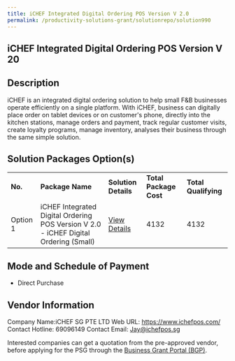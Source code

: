 ```yaml
---
title: iCHEF Integrated Digital Ordering POS Version V 2.0
permalink: /productivity-solutions-grant/solutionrepo/solution990
---
```


## iCHEF Integrated Digital Ordering POS Version V 20

## Description

iCHEF is an integrated digital ordering solution to help small F&B businesses operate efficiently on a single platform. With iCHEF, business can digitally place order on tablet devices or on customer's phone, directly into the kitchen stations, manage orders and payment, track regular customer visits, create loyalty programs, manage inventory, analyses their business through the same simple solution.

## Solution Packages Option(s)

<table>
<tr>
<td><b>No.</b></td>
<td><b>Package Name</b></td>
<td><b>Solution Details</b></td>
<td><b>Total Package Cost</b></td>
<td><b>Total Qualifying</b></td>
</tr>
<tr>
<td>Option 1</td>
<td>iCHEF Integrated Digital Ordering POS Version V 2.0 - iCHEF Digital Ordering (Small)</td>
<td><a href='https://www.gobusiness.gov.sg/images/psg/Desensitised_iCHEF_Annex_3_CR_wef_4_Nov_2021_Part_1.pdf'>View Details</a></td>
<td>4132</td>
<td>4132</td>
</tr>
</table>

## Mode and Schedule of Payment

 - Direct Purchase

## Vendor Information

 Company Name:iCHEF SG PTE LTD 
Web URL: https://www.ichefpos.com/ 
Contact Hotline: 69096149 
Contact Email: Jay@ichefpos.sg 


Interested companies can get a quotation from the pre-approved vendor, before applying for the PSG through the <a href='https://www.businessgrants.gov.sg/'>Business Grant Portal (BGP)</a>.

<script src="/jquery/resize-tables.js"></script>
